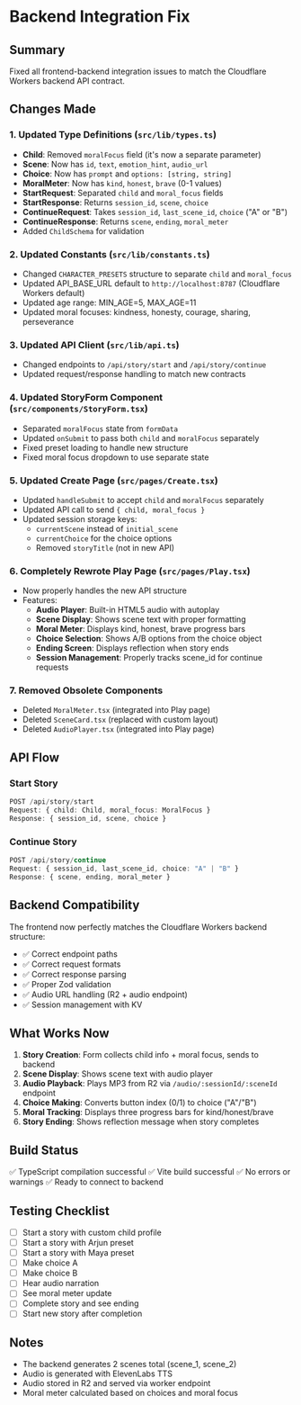 # Backend Integration Fix

## Summary
Fixed all frontend-backend integration issues to match the Cloudflare Workers backend API contract.

## Changes Made

### 1. Updated Type Definitions (`src/lib/types.ts`)
- **Child**: Removed `moralFocus` field (it's now a separate parameter)
- **Scene**: Now has `id`, `text`, `emotion_hint`, `audio_url`
- **Choice**: Now has `prompt` and `options: [string, string]`
- **MoralMeter**: Now has `kind`, `honest`, `brave` (0-1 values)
- **StartRequest**: Separated `child` and `moral_focus` fields
- **StartResponse**: Returns `session_id`, `scene`, `choice`
- **ContinueRequest**: Takes `session_id`, `last_scene_id`, `choice` ("A" or "B")
- **ContinueResponse**: Returns `scene`, `ending`, `moral_meter`
- Added `ChildSchema` for validation

### 2. Updated Constants (`src/lib/constants.ts`)
- Changed `CHARACTER_PRESETS` structure to separate `child` and `moral_focus`
- Updated API_BASE_URL default to `http://localhost:8787` (Cloudflare Workers default)
- Updated age range: MIN_AGE=5, MAX_AGE=11
- Updated moral focuses: kindness, honesty, courage, sharing, perseverance

### 3. Updated API Client (`src/lib/api.ts`)
- Changed endpoints to `/api/story/start` and `/api/story/continue`
- Updated request/response handling to match new contracts

### 4. Updated StoryForm Component (`src/components/StoryForm.tsx`)
- Separated `moralFocus` state from `formData`
- Updated `onSubmit` to pass both `child` and `moralFocus` separately
- Fixed preset loading to handle new structure
- Fixed moral focus dropdown to use separate state

### 5. Updated Create Page (`src/pages/Create.tsx`)
- Updated `handleSubmit` to accept `child` and `moralFocus` separately
- Updated API call to send `{ child, moral_focus }`
- Updated session storage keys:
  - `currentScene` instead of `initial_scene`
  - `currentChoice` for the choice options
  - Removed `storyTitle` (not in new API)

### 6. Completely Rewrote Play Page (`src/pages/Play.tsx`)
- Now properly handles the new API structure
- Features:
  - **Audio Player**: Built-in HTML5 audio with autoplay
  - **Scene Display**: Shows scene text with proper formatting
  - **Moral Meter**: Displays kind, honest, brave progress bars
  - **Choice Selection**: Shows A/B options from the choice object
  - **Ending Screen**: Displays reflection when story ends
  - **Session Management**: Properly tracks scene_id for continue requests

### 7. Removed Obsolete Components
- Deleted `MoralMeter.tsx` (integrated into Play page)
- Deleted `SceneCard.tsx` (replaced with custom layout)
- Deleted `AudioPlayer.tsx` (integrated into Play page)

## API Flow

### Start Story
```typescript
POST /api/story/start
Request: { child: Child, moral_focus: MoralFocus }
Response: { session_id, scene, choice }
```

### Continue Story
```typescript
POST /api/story/continue
Request: { session_id, last_scene_id, choice: "A" | "B" }
Response: { scene, ending, moral_meter }
```

## Backend Compatibility

The frontend now perfectly matches the Cloudflare Workers backend structure:
- ✅ Correct endpoint paths
- ✅ Correct request formats
- ✅ Correct response parsing
- ✅ Proper Zod validation
- ✅ Audio URL handling (R2 + audio endpoint)
- ✅ Session management with KV

## What Works Now

1. **Story Creation**: Form collects child info + moral focus, sends to backend
2. **Scene Display**: Shows scene text with audio player
3. **Audio Playback**: Plays MP3 from R2 via `/audio/:sessionId/:sceneId` endpoint
4. **Choice Making**: Converts button index (0/1) to choice ("A"/"B")
5. **Moral Tracking**: Displays three progress bars for kind/honest/brave
6. **Story Ending**: Shows reflection message when story completes

## Build Status

✅ TypeScript compilation successful
✅ Vite build successful
✅ No errors or warnings
✅ Ready to connect to backend

## Testing Checklist

- [ ] Start a story with custom child profile
- [ ] Start a story with Arjun preset
- [ ] Start a story with Maya preset
- [ ] Make choice A
- [ ] Make choice B
- [ ] Hear audio narration
- [ ] See moral meter update
- [ ] Complete story and see ending
- [ ] Start new story after completion

## Notes

- The backend generates 2 scenes total (scene_1, scene_2)
- Audio is generated with ElevenLabs TTS
- Audio stored in R2 and served via worker endpoint
- Moral meter calculated based on choices and moral focus
